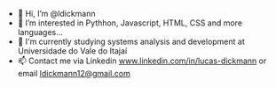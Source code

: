 - 👋 Hi, I’m @ldickmann
- 👀 I’m interested in Pythhon, Javascript, HTML, CSS and more languages...
- 🌱 I'm currently studying systems analysis and development at Universidade do Vale do Itajaí
- 📫 Contact me via Linkedin www.linkedin.com/in/lucas-dickmann or email ldickmann12@gmail.com

<!---
ldickmann/ldickmann is a ✨ special ✨ repository because its `README.md` (this file) appears on your GitHub profile.
You can click the Preview link to take a look at your changes.
--->
